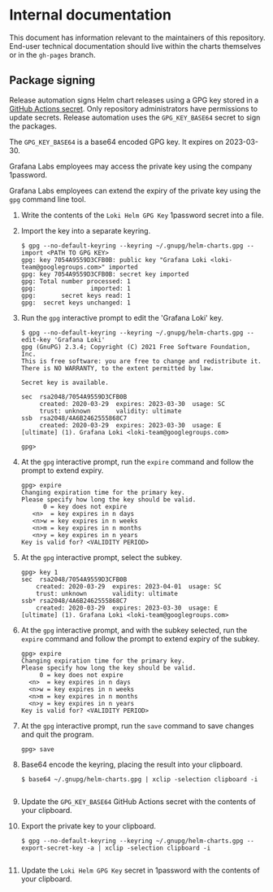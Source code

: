 # Internal documentation

This document has information relevant to the maintainers of this repository.
End-user technical documentation should live within the charts themselves or in the `gh-pages` branch.

## Package signing

Release automation signs Helm chart releases using a GPG key stored in a [GitHub Actions secret](https://github.com/grafana/helm-charts/settings/secrets/actions).
Only repository administrators have permissions to update secrets.
Release automation uses the `GPG_KEY_BASE64` secret to sign the packages.

The `GPG_KEY_BASE64` is a base64 encoded GPG key.
It expires on 2023-03-30.

Grafana Labs employees may access the private key using the company 1password.

Grafana Labs employees can extend the expiry of the private key using the `gpg` command line tool.

1. Write the contents of the `Loki Helm GPG Key` 1password secret into a file.

1. Import the key into a separate keyring.

   ```console
   $ gpg --no-default-keyring --keyring ~/.gnupg/helm-charts.gpg --import <PATH TO GPG KEY>
   gpg: key 7054A9559D3CFB0B: public key "Grafana Loki <loki-team@googlegroups.com>" imported
   gpg: key 7054A9559D3CFB0B: secret key imported
   gpg: Total number processed: 1
   gpg:               imported: 1
   gpg:       secret keys read: 1
   gpg:  secret keys unchanged: 1
   ```

1. Run the `gpg` interactive prompt to edit the 'Grafana Loki' key.

   ```console
   $ gpg --no-default-keyring --keyring ~/.gnupg/helm-charts.gpg --edit-key 'Grafana Loki'
   gpg (GnuPG) 2.3.4; Copyright (C) 2021 Free Software Foundation, Inc.
   This is free software: you are free to change and redistribute it.
   There is NO WARRANTY, to the extent permitted by law.

   Secret key is available.

   sec  rsa2048/7054A9559D3CFB0B
        created: 2020-03-29  expires: 2023-03-30  usage: SC
        trust: unknown       validity: ultimate
   ssb  rsa2048/4A6B2462555868C7
        created: 2020-03-29  expires: 2023-03-30  usage: E
   [ultimate] (1). Grafana Loki <loki-team@googlegroups.com>

   gpg>
   ```

1. At the `gpg` interactive prompt, run the `expire` command and follow the prompt to extend expiry.

   ```console
   gpg> expire
   Changing expiration time for the primary key.
   Please specify how long the key should be valid.
         0 = key does not expire
      <n>  = key expires in n days
      <n>w = key expires in n weeks
      <n>m = key expires in n months
      <n>y = key expires in n years
   Key is valid for? <VALIDITY PERIOD>
   ```

1. At the `gpg` interactive prompt, select the subkey.

   ```console
   gpg> key 1
   sec  rsa2048/7054A9559D3CFB0B
       created: 2020-03-29  expires: 2023-04-01  usage: SC
       trust: unknown       validity: ultimate
   ssb* rsa2048/4A6B2462555868C7
       created: 2020-03-29  expires: 2023-03-30  usage: E
   [ultimate] (1). Grafana Loki <loki-team@googlegroups.com>
   ```

1. At the `gpg` interactive prompt, and with the subkey selected, run the `expire` command and follow the prompt to extend expiry of the subkey.

   ```console
   gpg> expire
   Changing expiration time for the primary key.
   Please specify how long the key should be valid.
        0 = key does not expire
     <n>  = key expires in n days
     <n>w = key expires in n weeks
     <n>m = key expires in n months
     <n>y = key expires in n years
   Key is valid for? <VALIDITY PERIOD>
   ```

1. At the `gpg` interactive prompt, run the `save` command to save changes and quit the program.

   ```console
   gpg> save
   ```

1. Base64 encode the keyring, placing the result into your clipboard.

   ```console
   $ base64 ~/.gnupg/helm-charts.gpg | xclip -selection clipboard -i
   ​
   ```

1. Update the `GPG_KEY_BASE64` GitHub Actions secret with the contents of your clipboard.

1. Export the private key to your clipboard.

   ```console
   $ gpg --no-default-keyring --keyring ~/.gnupg/helm-charts.gpg --export-secret-key -a | xclip -selection clipboard -i
   ​​
   ```

1. Update the `Loki Helm GPG Key` secret in 1password with the contents of your clipboard.
